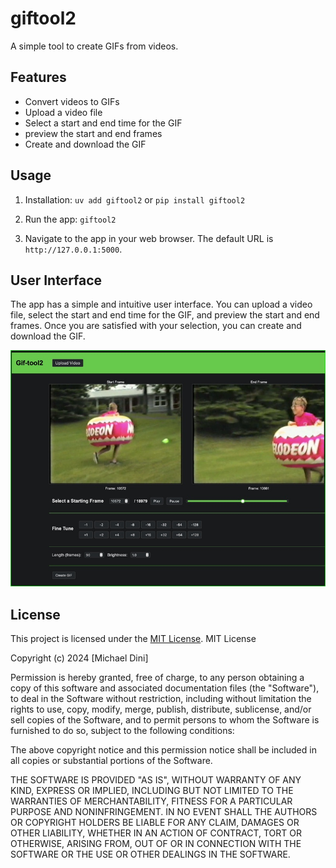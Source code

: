 # giftool2

A simple tool to create GIFs from videos.

## Features

- Convert videos to GIFs
- Upload a video file
- Select a start and end time for the GIF
- preview the start and end frames
- Create and download the GIF

## Usage

1. Installation: `uv add giftool2` or  `pip install giftool2`

2. Run the app:  `giftool2`

3. Navigate to the app in your web browser. The default URL is `http://127.0.0.1:5000`.

## User Interface

The app has a simple and intuitive user interface. You can upload a video file, select the start and end time for the GIF, and preview the start and end frames. Once you are satisfied with your selection, you can create and download the GIF.

![App Screenshot](https://raw.githubusercontent.com/michaeldini/giftool2/main/homepage800x600.jpg)

## License

This project is licensed under the [MIT License](LICENSE).
MIT License

Copyright (c) 2024 [Michael Dini]

Permission is hereby granted, free of charge, to any person obtaining a copy
of this software and associated documentation files (the "Software"), to deal
in the Software without restriction, including without limitation the rights
to use, copy, modify, merge, publish, distribute, sublicense, and/or sell
copies of the Software, and to permit persons to whom the Software is
furnished to do so, subject to the following conditions:

The above copyright notice and this permission notice shall be included in all
copies or substantial portions of the Software.

THE SOFTWARE IS PROVIDED "AS IS", WITHOUT WARRANTY OF ANY KIND, EXPRESS OR
IMPLIED, INCLUDING BUT NOT LIMITED TO THE WARRANTIES OF MERCHANTABILITY,
FITNESS FOR A PARTICULAR PURPOSE AND NONINFRINGEMENT. IN NO EVENT SHALL THE
AUTHORS OR COPYRIGHT HOLDERS BE LIABLE FOR ANY CLAIM, DAMAGES OR OTHER
LIABILITY, WHETHER IN AN ACTION OF CONTRACT, TORT OR OTHERWISE, ARISING FROM,
OUT OF OR IN CONNECTION WITH THE SOFTWARE OR THE USE OR OTHER DEALINGS IN THE
SOFTWARE.
